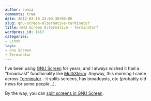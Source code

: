 ```yaml
---
author: sonia
comments: true
date: 2012-03-18 23:00:30+00:00
slug: gnu-screen-alternative-terminator
title: GNU Screen Alternative - Terminator?
wordpress_id: 1457
categories:
- Linux
tags:
- Gnu Screen
- Terminator
---
```


I've been using [GNU Screen](http://www.gnu.org/software/screen/manual/screen.html) for years, and I always wished it had a "broadcast" functionality like [MultiXterm](http://expect.sourceforge.net/example/multixterm.man.html). Anyway, this morning I came across [Terminator](http://www.tenshu.net/p/terminator.html) - it splits screens, has broadcasts, etc (probably old news for some people...).

By the way, you can [split screens in GNU Screen](http://blog.snowfrog.net/2012/03/19/gnu-screen-split-screens/).

